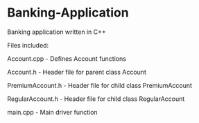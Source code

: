 # Banking-Application
 Banking application written in C++

Files included:

Account.cpp	     - Defines Account functions

Account.h	       - Header file for parent class Account

PremiumAccount.h	- Header file for child class PremiumAccount

RegularAccount.h	- Header file for child class RegularAccount

main.cpp         - Main driver function
